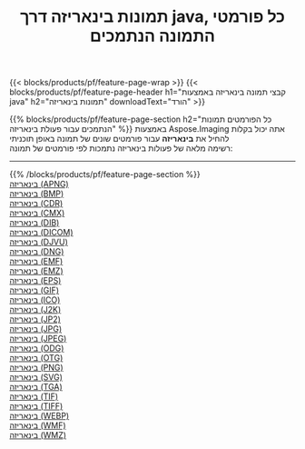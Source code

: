 ﻿---
title: תמונות בינאריזה דרך java, כל פורמטי התמונה הנתמכים 
weight: 3920
url: /he/java/binarize 
lang: he
langdirlevel: 2
locales: zh-hans,ja,it,ru,de,es,fr,nl,id,lt,pl,pt,vi,tr,ko,zh-hant,ar,hi,th,sv,cs,uk,he
description: באמצעות Aspose.Imaging תוכל בקלות בינאריזה תמונות באמצעות java
---

{{< blocks/products/pf/feature-page-wrap >}}
{{< blocks/products/pf/feature-page-header h1="קבצי תמונה בינאריזה באמצעות java" h2="תמונות בינאריזה" downloadText="הורד" >}}


{{% blocks/products/pf/feature-page-section  h2="כל הפורמטים  תמונות הנתמכים עבור פעולת בינאריזה" %}}
באמצעות Aspose.Imaging אתה יכול בקלות להחיל את **בינאריזה** עבור פורמטים שונים של תמונה באופן תוכניתי
<br/>
רשימה מלאה של פעולות בינאריזה נתמכות לפי פורמטים של תמונה:
<hr/>
{{% /blocks/products/pf/feature-page-section %}}
<div class="container-fluid productfamilypage bg-gray">
    <div class="convertypes bg-gray agp-content section">
        <div class="container">
		<div class="row other-converters">
		    <div class='col-md-2 other-converter remove-lp remove-rp'><a href="/imaging/he/java/binarize/apng" >בינאריזה (APNG)</a></div><div class='col-md-2 other-converter remove-lp remove-rp'><a href="/imaging/he/java/binarize/bmp" >בינאריזה (BMP)</a></div><div class='col-md-2 other-converter remove-lp remove-rp'><a href="/imaging/he/java/binarize/cdr" >בינאריזה (CDR)</a></div><div class='col-md-2 other-converter remove-lp remove-rp'><a href="/imaging/he/java/binarize/cmx" >בינאריזה (CMX)</a></div><div class='col-md-2 other-converter remove-lp remove-rp'><a href="/imaging/he/java/binarize/dib" >בינאריזה (DIB)</a></div><div class='col-md-2 other-converter remove-lp remove-rp'><a href="/imaging/he/java/binarize/dicom" >בינאריזה (DICOM)</a></div><div class='col-md-2 other-converter remove-lp remove-rp'><a href="/imaging/he/java/binarize/djvu" >בינאריזה (DJVU)</a></div><div class='col-md-2 other-converter remove-lp remove-rp'><a href="/imaging/he/java/binarize/dng" >בינאריזה (DNG)</a></div><div class='col-md-2 other-converter remove-lp remove-rp'><a href="/imaging/he/java/binarize/emf" >בינאריזה (EMF)</a></div><div class='col-md-2 other-converter remove-lp remove-rp'><a href="/imaging/he/java/binarize/emz" >בינאריזה (EMZ)</a></div><div class='col-md-2 other-converter remove-lp remove-rp'><a href="/imaging/he/java/binarize/eps" >בינאריזה (EPS)</a></div><div class='col-md-2 other-converter remove-lp remove-rp'><a href="/imaging/he/java/binarize/gif" >בינאריזה (GIF)</a></div><div class='col-md-2 other-converter remove-lp remove-rp'><a href="/imaging/he/java/binarize/ico" >בינאריזה (ICO)</a></div><div class='col-md-2 other-converter remove-lp remove-rp'><a href="/imaging/he/java/binarize/j2k" >בינאריזה (J2K)</a></div><div class='col-md-2 other-converter remove-lp remove-rp'><a href="/imaging/he/java/binarize/jp2" >בינאריזה (JP2)</a></div><div class='col-md-2 other-converter remove-lp remove-rp'><a href="/imaging/he/java/binarize/jpg" >בינאריזה (JPG)</a></div><div class='col-md-2 other-converter remove-lp remove-rp'><a href="/imaging/he/java/binarize/jpeg" >בינאריזה (JPEG)</a></div><div class='col-md-2 other-converter remove-lp remove-rp'><a href="/imaging/he/java/binarize/odg" >בינאריזה (ODG)</a></div><div class='col-md-2 other-converter remove-lp remove-rp'><a href="/imaging/he/java/binarize/otg" >בינאריזה (OTG)</a></div><div class='col-md-2 other-converter remove-lp remove-rp'><a href="/imaging/he/java/binarize/png" >בינאריזה (PNG)</a></div><div class='col-md-2 other-converter remove-lp remove-rp'><a href="/imaging/he/java/binarize/svg" >בינאריזה (SVG)</a></div><div class='col-md-2 other-converter remove-lp remove-rp'><a href="/imaging/he/java/binarize/tga" >בינאריזה (TGA)</a></div><div class='col-md-2 other-converter remove-lp remove-rp'><a href="/imaging/he/java/binarize/tif" >בינאריזה (TIF)</a></div><div class='col-md-2 other-converter remove-lp remove-rp'><a href="/imaging/he/java/binarize/tiff" >בינאריזה (TIFF)</a></div><div class='col-md-2 other-converter remove-lp remove-rp'><a href="/imaging/he/java/binarize/webp" >בינאריזה (WEBP)</a></div><div class='col-md-2 other-converter remove-lp remove-rp'><a href="/imaging/he/java/binarize/wmf" >בינאריזה (WMF)</a></div><div class='col-md-2 other-converter remove-lp remove-rp'><a href="/imaging/he/java/binarize/wmz" >בינאריזה (WMZ)</a></div>
                </div>
        </div>
    </div>
</div>
<br/>


